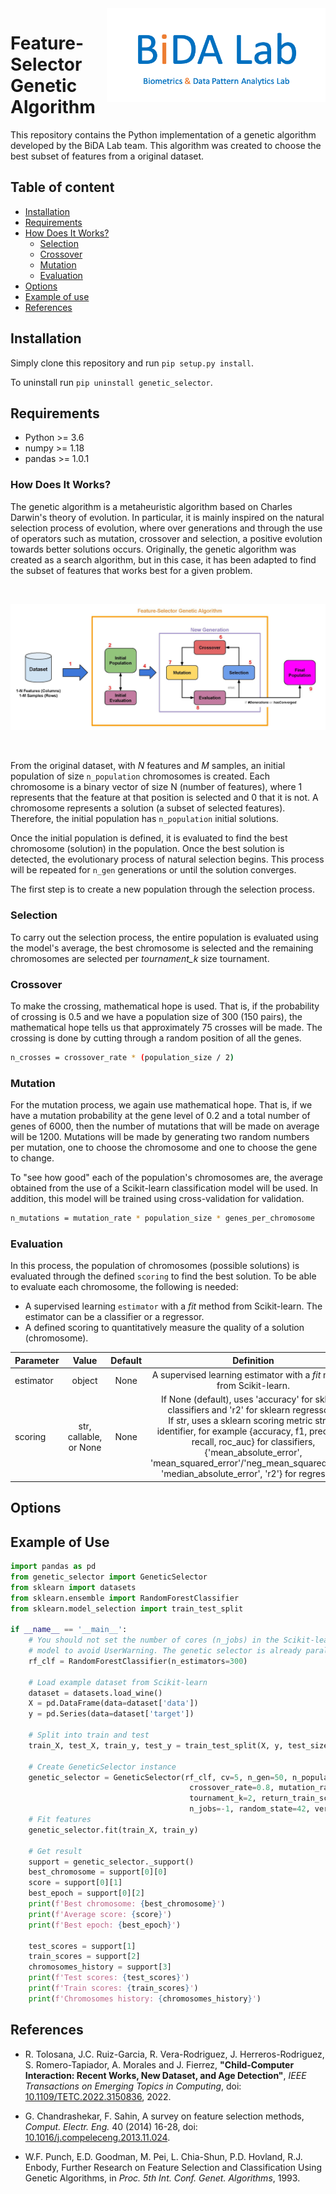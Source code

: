 <a href="http://atvs.ii.uam.es/atvs/">
    <img src="./media/bida.png" alt="BiDA Lab" title="Bida Lab" align="right" height="150" width="350" target="_blank"/>
</a>

# Feature-Selector Genetic Algorithm

This repository contains the Python implementation of a genetic algorithm developed by the BiDA Lab team. This algorithm was created to choose the best subset of features from a original dataset.

## Table of content

- [Installation](#install)
- [Requirements](#requirements)
- [How Does It Works?](#howdoesitworks)
  - [Selection](#selection)
  - [Crossover](#crossover)
  - [Mutation](#mutation)
  - [Evaluation](#evaluation)
- [Options](#options)
- [Example of use](#example)
- [References](#references)

## <a name="install">Installation</a>

Simply clone this repository and run `pip setup.py install`.

To uninstall run `pip uninstall genetic_selector`.

## <a name="requirements">Requirements</a>

- Python >= 3.6
- numpy >= 1.18
- pandas >= 1.0.1

### <a name="howdoesitworks">How Does It Works?</a>

The genetic algorithm is a metaheuristic algorithm based on Charles Darwin's theory of evolution. In particular, it is mainly inspired on the natural selection process of evolution, where over generations and through the use of operators such as mutation, crossover and selection, a positive evolution towards better solutions occurs. Originally, the genetic algorithm was created as a search algorithm, but in this case, it has been adapted to find the subset of features that works best for a given problem.

<br/>

![Feature-Selector Genetic Algorithm](./media/image.jpg)

<br/>

From the original dataset, with *N* features and *M* samples, an initial population of size `n_population` chromosomes is created. Each chromosome is a binary vector of size N (number of features), where 1 represents that the feature at that position is selected and 0 that it is not. A chromosome represents a solution (a subset of selected features). Therefore, the initial population has `n_population` initial solutions.

Once the initial population is defined, it is <a name="evaluation">evaluated</a> to find the best chromosome (solution) in the population. Once the best solution is detected, the evolutionary process of natural selection begins. This process will be repeated for `n_gen` generations or until the solution converges.

The first step is to create a new population through the <a name="selection">selection process</a>.

### <a name="selection">Selection</a>

To carry out the selection process, the entire population is evaluated using the model's average, the best chromosome is selected and the remaining chromosomes are selected per *tournament_k* size tournament.

### <a name="crossover">Crossover</a>

To make the crossing, mathematical hope is used. That is, if the probability of crossing is 0.5 and we have a population size of 300 (150 pairs), the mathematical hope tells us that approximately 75 crosses will be made. The crossing is done by cutting through a random position of all the genes.

```bash
n_crosses = crossover_rate * (population_size / 2)
```

### <a name="mutation">Mutation</a>

For the mutation process, we again use mathematical hope. That is, if we have a mutation probability at the gene level of 0.2 and a total number of genes of 6000, then the number of mutations that will be made on average will be 1200. Mutations will be made by generating two random numbers per mutation, one to choose the chromosome and one to choose the gene to change.

To "see how good" each of the population's chromosomes are, the average obtained from the use of a Scikit-learn classification model will be used. In addition, this model will be trained using cross-validation for validation.

```bash
n_mutations = mutation_rate * population_size * genes_per_chromosome
```

### <a name="evaluation">Evaluation</a>

In this process, the population of chromosomes (possible solutions) is evaluated through the defined `scoring` to find the best solution. To be able to evaluate each chromosome, the following is needed:

- A supervised learning `estimator` with a *fit* method from Scikit-learn. The estimator can be a classifier or a regressor.
- A defined scoring to quantitatively measure the quality of a solution (chromosome).

|Parameter|Value|Default|Definition|
|-------------|:-------------:|:-----:|:-----:|
|estimator|object|None|A supervised learning estimator with a *fit* method from Scikit-learn.
|scoring|str, callable, or None|None|If None (default), uses 'accuracy' for sklearn classifiers and 'r2' for sklearn regressors.<br/>If str, uses a sklearn scoring metric string identifier, for example {accuracy, f1, precision, recall, roc_auc} for classifiers, {'mean_absolute_error', 'mean_squared_error'/'neg_mean_squared_error', 'median_absolute_error', 'r2'} for regressors.

## <a name="options">Options</a>

## <a name="example">Example of Use</a>

```python
import pandas as pd
from genetic_selector import GeneticSelector
from sklearn import datasets
from sklearn.ensemble import RandomForestClassifier
from sklearn.model_selection import train_test_split

if __name__ == '__main__':
    # You should not set the number of cores (n_jobs) in the Scikit-learn
    # model to avoid UserWarning. The genetic selector is already parallelizable.
    rf_clf = RandomForestClassifier(n_estimators=300)

    # Load example dataset from Scikit-learn
    dataset = datasets.load_wine()
    X = pd.DataFrame(data=dataset['data'])
    y = pd.Series(data=dataset['target'])

    # Split into train and test
    train_X, test_X, train_y, test_y = train_test_split(X, y, test_size=0.25)

    # Create GeneticSelector instance
    genetic_selector = GeneticSelector(rf_clf, cv=5, n_gen=50, n_population=150,
                                        crossover_rate=0.8, mutation_rate=0.15,
                                        tournament_k=2, return_train_score=True, initial_best_chromosome=None,
                                        n_jobs=-1, random_state=42, verbose=0)
    # Fit features
    genetic_selector.fit(train_X, train_y)

    # Get result
    support = genetic_selector._support()
    best_chromosome = support[0][0]
    score = support[0][1]
    best_epoch = support[0][2]
    print(f'Best chromosome: {best_chromosome}')
    print(f'Average score: {score}')
    print(f'Best epoch: {best_epoch}')

    test_scores = support[1]
    train_scores = support[2]
    chromosomes_history = support[3]
    print(f'Test scores: {test_scores}')
    print(f'Train scores: {train_scores}')
    print(f'Chromosomes history: {chromosomes_history}')
```

## <a name="references">References</a>

- R. Tolosana, J.C. Ruiz-Garcia, R. Vera-Rodriguez, J. Herreros-Rodriguez, S. Romero-Tapiador, A. Morales and J. Fierrez, **"Child-Computer Interaction: Recent Works, New Dataset, and Age Detection"**, *IEEE Transactions on Emerging Topics in Computing*, doi: [10.1109/TETC.2022.3150836](https://www.doi.org/10.1109/TETC.2022.3150836), 2022.

- G. Chandrashekar, F. Sahin, A survey on feature selection methods, *Comput. Electr. Eng.* 40 (2014) 16-28, doi: [10.1016/j.compeleceng.2013.11.024](https://doi.org/10.1016/j.compeleceng.2013.11.024).

- W.F. Punch, E.D. Goodman, M. Pei, L. Chia-Shun, P.D. Hovland, R.J. Enbody, Further Research on Feature Selection and Classification Using Genetic Algorithms, in *Proc. 5th Int. Conf. Genet. Algorithms*, 1993.

